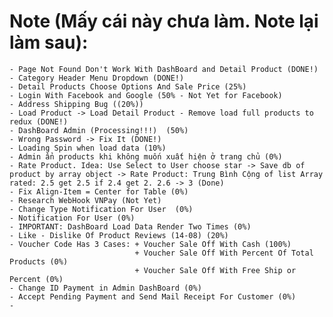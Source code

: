 # Note (Mấy cái này chưa làm. Note lại làm sau):
    - Page Not Found Don't Work With DashBoard and Detail Product (DONE!)
    - Category Header Menu Dropdown (DONE!)
    - Detail Products Choose Options And Sale Price (25%)
    - Login With Facebook and Google (50% - Not Yet for Facebook)
    - Address Shipping Bug ((20%))
    - Load Product -> Load Detail Product - Remove load full products to redux (DONE!)
    - DashBoard Admin (Processing!!!)  (50%)
    - Wrong Password -> Fix It (DONE!)
    - Loading Spin when load data (10%)
    - Admin ẩn products khi không muốn xuất hiện ở trang chủ (0%)
    - Rate Product. Idea: Use Select to User choose star -> Save db of product by array object -> Rate Product: Trung Bình Cộng of list Array rated: 2.5 get 2.5 if 2.4 get 2. 2.6 -> 3 (Done)
    - Fix Align-Item = Center for Table (0%)
    - Research WebHook VNPay (Not Yet)
    - Change Type Notification For User  (0%)
    - Notification For User (0%)
    - IMPORTANT: DashBoard Load Data Render Two Times (0%)
    - Like - Dislike Of Product Reviews (14-08) (20%)
    - Voucher Code Has 3 Cases: + Voucher Sale Off With Cash (100%)
                                + Voucher Sale Off With Percent Of Total Products (0%)
                                + Voucher Sale Off With Free Ship or Percent (0%)
    - Change ID Payment in Admin DashBoard (0%)
    - Accept Pending Payment and Send Mail Receipt For Customer (0%)
    - 